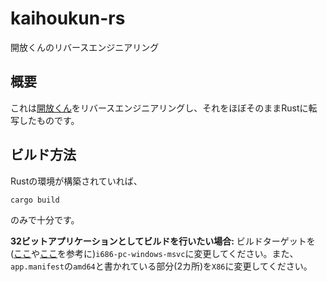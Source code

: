 # kaihoukun-rs
開放くんのリバースエンジニアリング

## 概要

これは[開放くん](http://cres.s28.xrea.com/soft/kaihoukun.html)をリバースエンジニアリングし、それをほぼそのままRustに転写したものです。

## ビルド方法
Rustの環境が構築されていれば、
```cmd
cargo build
```
のみで十分です。

**32ビットアプリケーションとしてビルドを行いたい場合:** ビルドターゲットを([ここ](https://doc.rust-lang.org/rustc/platform-support.html)や[ここ](https://doc.rust-lang.org/cargo/reference/config.html)を参考に)`i686-pc-windows-msvc`に変更してください。また、`app.manifest`の`amd64`と書かれている部分(2カ所)を`X86`に変更してください。
